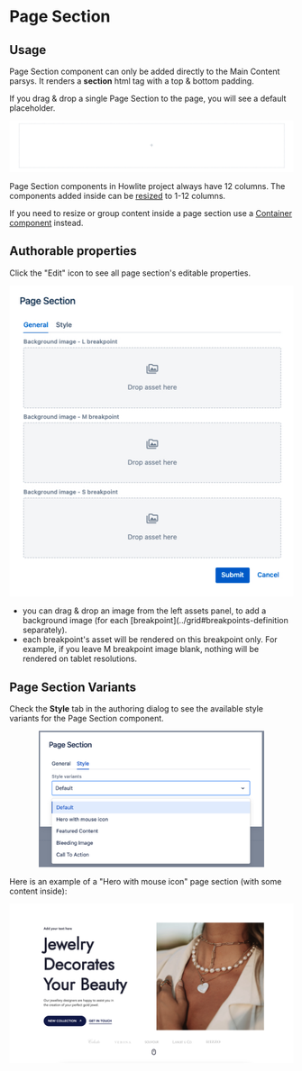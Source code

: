 # Page Section

## Usage

Page Section component can only be added directly to the Main Content parsys. It renders a __section__ html tag with a top & bottom padding. 

If you drag & drop a single Page Section to the page, you will see a default placeholder.

<p align="center" width="100%">
    <img src="./page-section-placeholder.jpg" alt="Page Section placeholder">
</p>

Page Section components in Howlite project always have 12 columns. The components added inside can be [resized](../grid) to 1-12 columns.

If you need to resize or group content inside a page section use a [Container component](../container) instead.

## Authorable properties

Click the "Edit" icon to see all page section's editable properties.

<p align="center" width="100%">
    <img src="./dialog.jpg" alt="Page section - general properties">
</p>

- you can drag & drop an image from the left assets panel, to add a background image (for each [breakpoint](../grid#breakpoints-definition separately).
- each breakpoint's asset will be rendered on this breakpoint only. For example, if you leave M breakpoint image blank, nothing will be rendered on tablet resolutions.

## Page Section Variants
Check the **Style** tab in the authoring dialog to see the available style variants for the Page Section component. 

<p align="center" width="100%">
    <img src="./style-variants.jpg" alt="Page section - style variants" width="400px">
</p>

Here is an example of a "Hero with mouse icon" page section (with some content inside):

<p align="center" width="100%">
    <img src="./example.jpg" alt="Page section - hero variant example">
</p>
